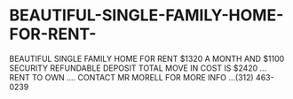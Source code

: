 # BEAUTIFUL-SINGLE-FAMILY-HOME-FOR-RENT-
BEAUTIFUL SINGLE FAMILY HOME FOR RENT  $1320 A MONTH AND $1100 SECURITY REFUNDABLE DEPOSIT  TOTAL MOVE IN COST  IS  $2420 ... RENT TO OWN .... CONTACT MR MORELL  FOR MORE INFO ...(312) 463-0239
